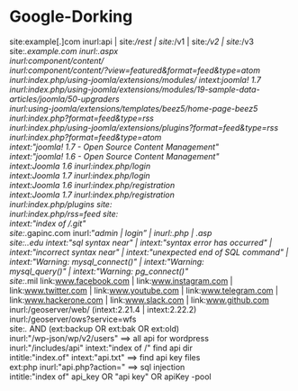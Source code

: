 # Google-Dorking
site:example[.]com inurl:api | site:*/rest | site:*/v1 | site:*/v2 | site:*/v3 <br/>
site:*.example.com inurl:.aspx <br/>
inurl:component/content/ <br/>
inurl:component/content/?view=featured&format=feed&type=atom <br/>
inurl:index.php/using-joomla/extensions/modules/ intext:joomla! 1.7 <br/> 
inurl:index.php/using-joomla/extensions/modules/19-sample-data-articles/joomla/50-upgraders <br/> 
inurl:using-joomla/extensions/templates/beez5/home-page-beez5 <br/>
inurl:index.php?format=feed&type=rss <br/>
inurl:index.php/using-joomla/extensions/plugins?format=feed&type=rss <br/>
inurl:index.php?format=feed&type=atom <br/>
intext:"joomla! 1.7 - Open Source Content Management" <br/>
intext:"joomla! 1.6 - Open Source Content Management" <br/>
intext:Joomla 1.6 inurl:index.php/login <br/>
intext:Joomla 1.7 inurl:index.php/login <br/>
intext:Joomla 1.6 inurl:index.php/registration <br/>
intext:Joomla 1.7 inurl:index.php/registration <br/>
inurl:index.php/plugins site: <br/>
inurl:index.php/rss=feed site: <br/>
intext:"index of /.git" <br/>
site:*.gapinc.com inurl:”*admin | login” | inurl:.php | .asp <br/>
site:..edu intext:"sql syntax near" | intext:"syntax error has occurred" | intext:"incorrect syntax near" | intext:"unexpected end of SQL command" | intext:"Warning: mysql_connect()" | intext:"Warning:  <br/> mysql_query()" | intext:"Warning: pg_connect()" <br/>
site:*.mil link:www.facebook.com | link:www.instagram.com | link:www.twitter.com | link:www.youtube.com | link:www.telegram.com | link:www.hackerone.com | link:www.slack.com | link:www.github.com <br/>
inurl:/geoserver/web/ (intext:2.21.4 | intext:2.22.2) <br/>
inurl:/geoserver/ows?service=wfs <br/>
site:*.* AND (ext:backup OR ext:bak OR ext:old) <br/>
inurl:"/wp-json/wp/v2/users"	==> all api for wordpress <br/>
inurl:"/includes/api" intext:"index of /"  find api dir <br/>
intitle:"index.of" intext:"api.txt"  ==> find api key files <br/>
ext:php inurl:"api.php?action="		==> sql injection <br/>
intitle:"index of" api_key OR "api key" OR apiKey -pool  <br/>
